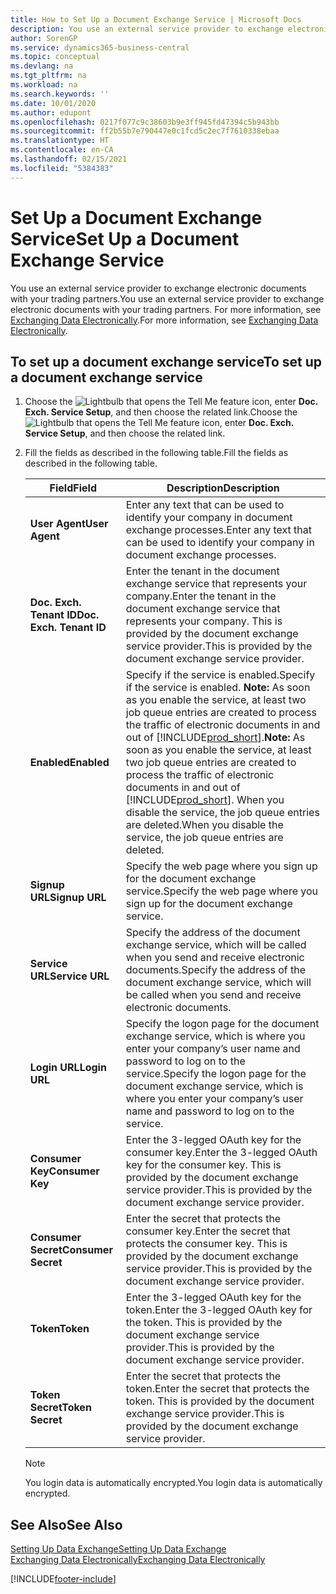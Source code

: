 ```yaml
---
title: How to Set Up a Document Exchange Service | Microsoft Docs
description: You use an external service provider to exchange electronic documents with your trading partners.
author: SorenGP
ms.service: dynamics365-business-central
ms.topic: conceptual
ms.devlang: na
ms.tgt_pltfrm: na
ms.workload: na
ms.search.keywords: ''
ms.date: 10/01/2020
ms.author: edupont
ms.openlocfilehash: 0217f077c9c38603b9e3ff945fd47394c5b943bb
ms.sourcegitcommit: ff2b55b7e790447e0c1fcd5c2ec7f7610338ebaa
ms.translationtype: HT
ms.contentlocale: en-CA
ms.lasthandoff: 02/15/2021
ms.locfileid: "5384383"
---
```

# <a name="set-up-a-document-exchange-service"></a><span data-ttu-id="c96bd-103">Set Up a Document Exchange Service</span><span class="sxs-lookup"><span data-stu-id="c96bd-103">Set Up a Document Exchange Service</span></span>
<span data-ttu-id="c96bd-104">You use an external service provider to exchange electronic documents with your trading partners.</span><span class="sxs-lookup"><span data-stu-id="c96bd-104">You use an external service provider to exchange electronic documents with your trading partners.</span></span> <span data-ttu-id="c96bd-105">For more information, see [Exchanging Data Electronically](across-data-exchange.md).</span><span class="sxs-lookup"><span data-stu-id="c96bd-105">For more information, see [Exchanging Data Electronically](across-data-exchange.md).</span></span>  

## <a name="to-set-up-a-document-exchange-service"></a><span data-ttu-id="c96bd-106">To set up a document exchange service</span><span class="sxs-lookup"><span data-stu-id="c96bd-106">To set up a document exchange service</span></span>  
1. <span data-ttu-id="c96bd-107">Choose the ![Lightbulb that opens the Tell Me feature](media/ui-search/search_small.png "Tell me what you want to do") icon, enter **Doc. Exch. Service Setup**, and then choose the related link.</span><span class="sxs-lookup"><span data-stu-id="c96bd-107">Choose the ![Lightbulb that opens the Tell Me feature](media/ui-search/search_small.png "Tell me what you want to do") icon, enter **Doc. Exch. Service Setup**, and then choose the related link.</span></span>  
2. <span data-ttu-id="c96bd-108">Fill the fields as described in the following table.</span><span class="sxs-lookup"><span data-stu-id="c96bd-108">Fill the fields as described in the following table.</span></span>  

    |<span data-ttu-id="c96bd-109">Field</span><span class="sxs-lookup"><span data-stu-id="c96bd-109">Field</span></span>|<span data-ttu-id="c96bd-110">Description</span><span class="sxs-lookup"><span data-stu-id="c96bd-110">Description</span></span>|  
    |---------------------------------|---------------------------------------|  
    |<span data-ttu-id="c96bd-111">**User Agent**</span><span class="sxs-lookup"><span data-stu-id="c96bd-111">**User Agent**</span></span>|<span data-ttu-id="c96bd-112">Enter any text that can be used to identify your company in document exchange processes.</span><span class="sxs-lookup"><span data-stu-id="c96bd-112">Enter any text that can be used to identify your company in document exchange processes.</span></span>|  
    |<span data-ttu-id="c96bd-113">**Doc. Exch. Tenant ID**</span><span class="sxs-lookup"><span data-stu-id="c96bd-113">**Doc. Exch. Tenant ID**</span></span>|<span data-ttu-id="c96bd-114">Enter the tenant in the document exchange service that represents your company.</span><span class="sxs-lookup"><span data-stu-id="c96bd-114">Enter the tenant in the document exchange service that represents your company.</span></span> <span data-ttu-id="c96bd-115">This is provided by the document exchange service provider.</span><span class="sxs-lookup"><span data-stu-id="c96bd-115">This is provided by the document exchange service provider.</span></span>|  
    |<span data-ttu-id="c96bd-116">**Enabled**</span><span class="sxs-lookup"><span data-stu-id="c96bd-116">**Enabled**</span></span>|<span data-ttu-id="c96bd-117">Specify if the service is enabled.</span><span class="sxs-lookup"><span data-stu-id="c96bd-117">Specify if the service is enabled.</span></span> <span data-ttu-id="c96bd-118">**Note:**  As soon as you enable the service, at least two job queue entries are created to process the traffic of electronic documents in and out of [!INCLUDE[prod_short](includes/prod_short.md)].</span><span class="sxs-lookup"><span data-stu-id="c96bd-118">**Note:**  As soon as you enable the service, at least two job queue entries are created to process the traffic of electronic documents in and out of [!INCLUDE[prod_short](includes/prod_short.md)].</span></span> <span data-ttu-id="c96bd-119">When you disable the service, the job queue entries are deleted.</span><span class="sxs-lookup"><span data-stu-id="c96bd-119">When you disable the service, the job queue entries are deleted.</span></span>|  
    |<span data-ttu-id="c96bd-120">**Signup URL**</span><span class="sxs-lookup"><span data-stu-id="c96bd-120">**Signup URL**</span></span>|<span data-ttu-id="c96bd-121">Specify the web page where you sign up for the document exchange service.</span><span class="sxs-lookup"><span data-stu-id="c96bd-121">Specify the web page where you sign up for the document exchange service.</span></span>|  
    |<span data-ttu-id="c96bd-122">**Service URL**</span><span class="sxs-lookup"><span data-stu-id="c96bd-122">**Service URL**</span></span>|<span data-ttu-id="c96bd-123">Specify the address of the document exchange service, which will be called when you send and receive electronic documents.</span><span class="sxs-lookup"><span data-stu-id="c96bd-123">Specify the address of the document exchange service, which will be called when you send and receive electronic documents.</span></span>|  
    |<span data-ttu-id="c96bd-124">**Login URL**</span><span class="sxs-lookup"><span data-stu-id="c96bd-124">**Login URL**</span></span>|<span data-ttu-id="c96bd-125">Specify the logon page for the document exchange service, which is where you enter your company’s user name and password to log on to the service.</span><span class="sxs-lookup"><span data-stu-id="c96bd-125">Specify the logon page for the document exchange service, which is where you enter your company’s user name and password to log on to the service.</span></span>|  
    |<span data-ttu-id="c96bd-126">**Consumer Key**</span><span class="sxs-lookup"><span data-stu-id="c96bd-126">**Consumer Key**</span></span>|<span data-ttu-id="c96bd-127">Enter the 3-legged OAuth key for the consumer key.</span><span class="sxs-lookup"><span data-stu-id="c96bd-127">Enter the 3-legged OAuth key for the consumer key.</span></span> <span data-ttu-id="c96bd-128">This is provided by the document exchange service provider.</span><span class="sxs-lookup"><span data-stu-id="c96bd-128">This is provided by the document exchange service provider.</span></span>|  
    |<span data-ttu-id="c96bd-129">**Consumer Secret**</span><span class="sxs-lookup"><span data-stu-id="c96bd-129">**Consumer Secret**</span></span>|<span data-ttu-id="c96bd-130">Enter the secret that protects the consumer key.</span><span class="sxs-lookup"><span data-stu-id="c96bd-130">Enter the secret that protects the consumer key.</span></span> <span data-ttu-id="c96bd-131">This is provided by the document exchange service provider.</span><span class="sxs-lookup"><span data-stu-id="c96bd-131">This is provided by the document exchange service provider.</span></span>|  
    |<span data-ttu-id="c96bd-132">**Token**</span><span class="sxs-lookup"><span data-stu-id="c96bd-132">**Token**</span></span>|<span data-ttu-id="c96bd-133">Enter the 3-legged OAuth key for the token.</span><span class="sxs-lookup"><span data-stu-id="c96bd-133">Enter the 3-legged OAuth key for the token.</span></span> <span data-ttu-id="c96bd-134">This is provided by the document exchange service provider.</span><span class="sxs-lookup"><span data-stu-id="c96bd-134">This is provided by the document exchange service provider.</span></span>|  
    |<span data-ttu-id="c96bd-135">**Token Secret**</span><span class="sxs-lookup"><span data-stu-id="c96bd-135">**Token Secret**</span></span>|<span data-ttu-id="c96bd-136">Enter the secret that protects the token.</span><span class="sxs-lookup"><span data-stu-id="c96bd-136">Enter the secret that protects the token.</span></span> <span data-ttu-id="c96bd-137">This is provided by the document exchange service provider.</span><span class="sxs-lookup"><span data-stu-id="c96bd-137">This is provided by the document exchange service provider.</span></span>|  

    > [!NOTE]  
    > <span data-ttu-id="c96bd-138">You login data is automatically encrypted.</span><span class="sxs-lookup"><span data-stu-id="c96bd-138">You login data is automatically encrypted.</span></span>

## <a name="see-also"></a><span data-ttu-id="c96bd-139">See Also</span><span class="sxs-lookup"><span data-stu-id="c96bd-139">See Also</span></span>  
[<span data-ttu-id="c96bd-140">Setting Up Data Exchange</span><span class="sxs-lookup"><span data-stu-id="c96bd-140">Setting Up Data Exchange</span></span>](across-set-up-data-exchange.md)  
[<span data-ttu-id="c96bd-141">Exchanging Data Electronically</span><span class="sxs-lookup"><span data-stu-id="c96bd-141">Exchanging Data Electronically</span></span>](across-data-exchange.md)


[!INCLUDE[footer-include](includes/footer-banner.md)]